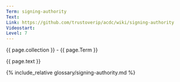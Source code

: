 ```yaml
---
Term: signing-authority
Text: 
Link: https://github.com/trustoverip/acdc/wiki/signing-authority
Videostart: 
Level: 7
---
```


{{ page.collection }} - {{ page.Term }}

   {{ page.text }}

{% include_relative glossary/signing-authority.md %}
